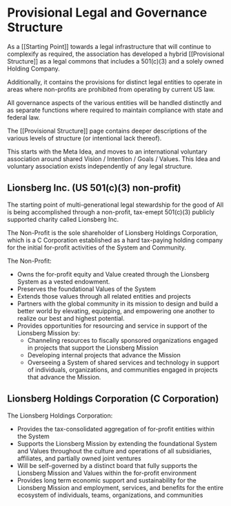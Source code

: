 # Provisional Legal and Governance Structure
As a [[Starting Point]] towards a legal infrastructure that will continue to complexify as required, the association has developed a hybrid [[Provisional Structure]] as a legal commons that includes a 501(c)(3) and a solely owned Holding Company. 

Additionally, it contains the provisions for distinct legal entities to operate in areas where non-profits are prohibited from operating by current US law. 

All governance aspects of the various entities will be handled distinctly and as separate functions where required to maintain compliance with state and federal law. 

The [[Provisional Structure]] page contains deeper descriptions of the various levels of structure (or intentional lack thereof). 

This starts with the Meta Idea, and moves to an international voluntary association around shared Vision / Intention / Goals / Values. This Idea and voluntary association exists independently of any legal structure. 

## Lionsberg Inc. (US 501(c)(3) non-profit) 

The starting point of multi-generational legal stewardship for the good of All is being accomplished through a non-profit, tax-emept 501(c)(3) publicly supported charity called Lionsberg Inc. 

The Non-Profit is the sole shareholder of Lionsberg Holdings Corporation, which is a C Corporation established as a hard tax-paying holding company for the initial for-profit activities of the System and Community. 

The Non-Profit: 

- Owns the for-profit equity and Value created through the Lionsberg System as a vested endowment. 
- Preserves the foundational Values of the System 
- Extends those values through all related entities and projects 
- Partners with the global community in its mission to design and build a better world by elevating, equipping, and empowering one another to realize our best and highest potential.  
- Provides opportunities for resourcing and service in support of the Lionsberg Mission by: 
	- Channeling resources to fiscally sponsored organizations engaged in projects that support the Lionsberg Mission  
	- Developing internal projects that advance the Mission 
	- Overseeing a System of shared services and technology in support of individuals, organizations, and communities engaged in projects that advance the Mission. 

## Lionsberg Holdings Corporation (C Corporation)

The Lionsberg Holdings Corporation:

- Provides the tax-consolidated aggregation of for-profit entities within the System  
- Supports the Lionsberg Mission by extending the foundational System and Values throughout the culture and operations of all subsidiaries, affiliates, and partially owned joint ventures  
- Will be self-governed by a distinct board that fully supports the Lionsberg Mission and Values within the for-profit environment   
- Provides long term economic support and sustainability for the Lionsberg Mission and employment, services, and benefits for the entire ecosystem of individuals, teams, organizations, and communities  













